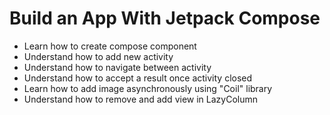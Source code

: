 # Build an App With Jetpack Compose
- Learn how to create compose component
- Understand how to add new activity
- Understand how to navigate between activity
- Understand how to accept a result once activity closed
- Learn how to add image asynchronously using "Coil" library
- Understand how to remove and add view in LazyColumn
